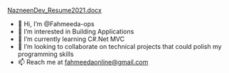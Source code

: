 [NazneenDev_Resume2021.docx](https://github.com/Fahmeeda-ops/Fahmeeda-ops/files/7172393/NazneenDev_Resume2021.docx)
- 👋 Hi, I’m @Fahmeeda-ops
- 👀 I’m interested in Building Applications 
- 🌱 I’m currently learning C#.Net MVC
- 💞️ I’m looking to collaborate on technical projects that could polish my programming skills
- 📫 Reach me at fahmeedaonline@gmail.com

<!---
Fahmeeda-ops/Fahmeeda-ops is a ✨ special ✨ repository because its `README.md` (this file) appears on your GitHub profile.
You can click the Preview link to take a look at your changes.
--->

